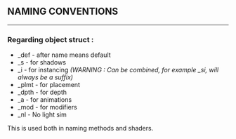 ## NAMING CONVENTIONS

---

### Regarding object struct :

* _def   - after name means default
* _s     - for shadows
* _i     - for instancing    *(WARNING : Can be combined, for example _si, will always be a suffix)*
* _plmt  - for placement
* _dpth - for depth
* _a - for animations
* _mod - for modifiers
* _nl - No light sim

This is used both in naming methods and shaders.